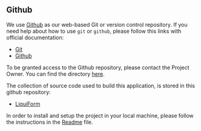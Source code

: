 ## Github

We use [Github](https://github.com) as our web-based Git or version control repository.
If you need help about how to use `git` or `github`, please follow this links with official documentation:
- [Git](https://git-scm.com/documentation)
- [Github](https://guides.github.com/)

To be granted access to the Github repository, please contact the Project Owner.
You can find the directory [here](./Support).

The collection of source code used to build this application, is stored in this github repository:
- [LiquiForm](https://github.com/AmcorPackaging/LiquiForm)

In order to install and setup the project in your local machine, please follow the instructions in the [Readme](https://github.com/AmcorPackaging/LiquiForm/blob/develop/README-setup-conf.md) file.

